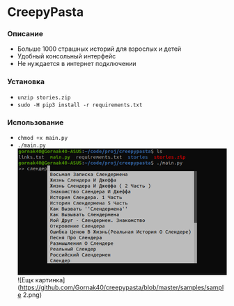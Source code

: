 # CreepyPasta

### Описание
* Больше 1000 страшных историй для взрослых и детей
* Удобный консольный интерфейс
* Не нуждается в интернет подключении

### Установка
* ```unzip stories.zip```
* ```sudo -H pip3 install -r requirements.txt```

### Использование
* ```chmod +x main.py```
* ```./main.py```
![Картинка](https://github.com/Gornak40/creepypasta/blob/master/samples/sample.png)
![Ещк картинка](https://github.com/Gornak40/creepypasta/blob/master/samples/sample 2.png)
